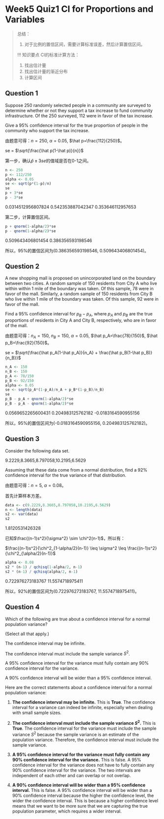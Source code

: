 # Week5 Quiz1 CI for Proportions and Variables

> 总结：
> 1. 对于比例的置信区间，需要计算标准误差，然后计算置信区间。
>
> !!!
> 知识要点
> CI的标准计算方法：
> 1. 找出估计量
> 2. 找出估计量的渐近分布
> 3. 计算区间

## Question 1

Suppose 250 randomly selected people in a community are surveyed to determine whether or not they support a tax increase to fund community infrastructure. Of the 250 surveyed, 112 were in favor of the tax increase. 

Give a 95% confidence interval for the true proportion of people in the community who support the tax increase.

由题意可得：$n=250$, $\alpha=0.05$, $\hat p=\frac{112}{250}$。

se = $\sqrt{\frac{\hat p(1-\hat p)}{n}}$

第一步，确认$\hat p \pm 3se$的值域是否在0-1之间。

```r
n <- 250
p <- 112/250
alpha <- 0.05
se <- sqrt(p*(1-p)/n)
se
p + 3*se
p - 3*se
```

0.0314512956807824
0.542353887042347
0.353646112957653

第二步，计算置信区间。

```r
p + qnorm(1-alpha/2)*se
p - qnorm(1-alpha/2)*se
```

0.509643406801454
0.386356593198546

所以，95%的置信区间为(0.386356593198546, 0.509643406801454)。

## Question 2

A new shopping mall is proposed on unincorporated land on the boundary between two cities. A random sample of 150 residents from City A who live within within 1 mile of the boundary was taken. Of this sample, 78 were in favor of the mall. Similarly, a random sample of 150 residents from City B who live within 1 mile of the boundary was taken. Of this sample, 92 were in favor of the mall. 

Find a 95% confidence interval for $p_B - p_A$, where $p_A$ and $p_B$ are the true proportions of residents in City A and City B, respectively, who are in favor of the mall.

由题意可得：$n_A=150$, $n_B=150$, $\alpha=0.05$, $\hat p_A=\frac{78}{150}$, $\hat p_B=\frac{92}{150}$。

se = $\sqrt{\frac{\hat p_A(1-\hat p_A)}{n_A} + \frac{\hat p_B(1-\hat p_B)}{n_B}}$

```r
n_A <- 150
n_B <- 150
p_A <- 78/150
p_B <- 92/150
alpha <- 0.05
se <- sqrt(p_A*(1-p_A)/n_A + p_B*(1-p_B)/n_B)
se
p_B - p_A + qnorm(1-alpha/2)*se
p_B - p_A - qnorm(1-alpha/2)*se
```
0.0569652265600431
0.204983125762182
-0.0183164590955156

所以，95%的置信区间为(-0.0183164590955156, 0.204983125762182)。

## Question 3

Consider the following data set.

9.2229,8.3665,8.797058,10.2195,6.5629

Assuming that these data come from a normal distribution, find a 92% confidence interval for the true variance of that distribution. 

由题意可得：$n=5$, $\alpha=0.08$。

首先计算样本方差。

```r
data <- c(9.2229,8.3665,8.797058,10.2195,6.5629)
n <- length(data)
s2 <- var(data)
s2
```
1.8120531426328

已知$\frac{(n-1)s^2}{\sigma^2} \sim \chi^2(n-1)$，所以有：

$\frac{(n-1)s^2}{\chi^2_{1-\alpha/2}(n-1)} \leq \sigma^2 \leq \frac{(n-1)s^2}{\chi^2_{\alpha/2}(n-1)}$

```r
alpha <- 0.08
s2 * (n-1) / qchisq(1-alpha/2, n-1)
s2 * (n-1) / qchisq(alpha/2, n-1)
```

0.722976273183767
11.5574718975411

所以，92%的置信区间为(0.722976273183767, 11.5574718975411)。

## Question 4

Which of the following are true about a confidence interval for a normal population variance? 

(Select all that apply.)


The confidence interval may be infinite.

The confidence interval must include the sample variance $S^2$.

A 95% confidence interval for the variance must fully contain any 90% confidence interval for the variance.

A 90% confidence interval will be wider than a 95% confidence interval.

Here are the correct statements about a confidence interval for a normal population variance:

1. **The confidence interval may be infinite.** This is **True**. The confidence interval for a variance can indeed be infinite, especially when dealing with small sample sizes.

2. **The confidence interval must include the sample variance $S^2$.** This is **True**. The confidence interval for the variance must include the sample variance $S^2$ because the sample variance is an estimate of the population variance. Therefore, the confidence interval must include the sample variance.

3. **A 95% confidence interval for the variance must fully contain any 90% confidence interval for the variance.** This is false. A 95% confidence interval for the variance does not have to fully contain any 90% confidence interval for the variance. The two intervals are independent of each other and can overlap or not overlap.

4. **A 90% confidence interval will be wider than a 95% confidence interval.** This is false. A 95% confidence interval will be wider than a 90% confidence interval because the higher the confidence level, the wider the confidence interval. This is because a higher confidence level means that we want to be more sure that we are capturing the true population parameter, which requires a wider interval.